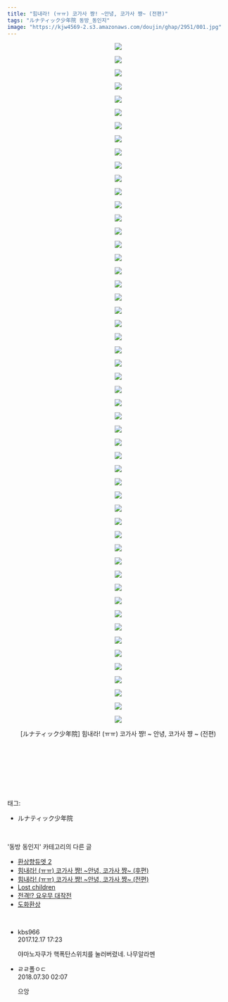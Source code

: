 ```yaml
---
title: "힘내라! (ㅠㅠ) 코가사 쨩! ~안녕, 코가사 쨩~ (전편)"
tags: "ルナティック少年院 동방_동인지"
image: "https://kjw4569-2.s3.amazonaws.com/doujin/ghap/2951/001.jpg"
---
```

<div class="article">
<p style="text-align: center; clear: none; float: none;"><img src="{{ site.imgserver9 }}/ghap/2951/001.jpg"/></p>
<p style="text-align: center; clear: none; float: none;"><img src="{{ site.imgserver9 }}/ghap/2951/002.jpg"/></p>
<p style="text-align: center; clear: none; float: none;"><img src="{{ site.imgserver9 }}/ghap/2951/003.jpg"/></p>
<p style="text-align: center; clear: none; float: none;"><img src="{{ site.imgserver9 }}/ghap/2951/004.jpg"/></p>
<p style="text-align: center; clear: none; float: none;"><img src="{{ site.imgserver9 }}/ghap/2951/005.jpg"/></p>
<p style="text-align: center; clear: none; float: none;"><img src="{{ site.imgserver9 }}/ghap/2951/006.jpg"/></p>
<p style="text-align: center; clear: none; float: none;"><img src="{{ site.imgserver9 }}/ghap/2951/007.jpg"/></p>
<p style="text-align: center; clear: none; float: none;"><img src="{{ site.imgserver9 }}/ghap/2951/008.jpg"/></p>
<p style="text-align: center; clear: none; float: none;"><img src="{{ site.imgserver9 }}/ghap/2951/009.jpg"/></p>
<p style="text-align: center; clear: none; float: none;"><img src="{{ site.imgserver9 }}/ghap/2951/010.jpg"/></p>
<p style="text-align: center; clear: none; float: none;"><img src="{{ site.imgserver9 }}/ghap/2951/011.jpg"/></p>
<p style="text-align: center; clear: none; float: none;"><img src="{{ site.imgserver9 }}/ghap/2951/012.jpg"/></p>
<p style="text-align: center; clear: none; float: none;"><img src="{{ site.imgserver9 }}/ghap/2951/013.jpg"/></p>
<p style="text-align: center; clear: none; float: none;"><img src="{{ site.imgserver9 }}/ghap/2951/014.jpg"/></p>
<p style="text-align: center; clear: none; float: none;"><img src="{{ site.imgserver9 }}/ghap/2951/015.jpg"/></p>
<p style="text-align: center; clear: none; float: none;"><img src="{{ site.imgserver9 }}/ghap/2951/016.jpg"/></p>
<p style="text-align: center; clear: none; float: none;"><img src="{{ site.imgserver9 }}/ghap/2951/017.jpg"/></p>
<p style="text-align: center; clear: none; float: none;"><img src="{{ site.imgserver9 }}/ghap/2951/018.jpg"/></p>
<p style="text-align: center; clear: none; float: none;"><img src="{{ site.imgserver9 }}/ghap/2951/019.jpg"/></p>
<p style="text-align: center; clear: none; float: none;"><img src="{{ site.imgserver9 }}/ghap/2951/020.jpg"/></p>
<p style="text-align: center; clear: none; float: none;"><img src="{{ site.imgserver9 }}/ghap/2951/021.jpg"/></p>
<p style="text-align: center; clear: none; float: none;"><img src="{{ site.imgserver9 }}/ghap/2951/022.jpg"/></p>
<p style="text-align: center; clear: none; float: none;"><img src="{{ site.imgserver9 }}/ghap/2951/023.jpg"/></p>
<p style="text-align: center; clear: none; float: none;"><img src="{{ site.imgserver9 }}/ghap/2951/024.jpg"/></p>
<p style="text-align: center; clear: none; float: none;"><img src="{{ site.imgserver9 }}/ghap/2951/025.jpg"/></p>
<p style="text-align: center; clear: none; float: none;"><img src="{{ site.imgserver9 }}/ghap/2951/026.jpg"/></p>
<p style="text-align: center; clear: none; float: none;"><img src="{{ site.imgserver9 }}/ghap/2951/027.jpg"/></p>
<p style="text-align: center; clear: none; float: none;"><img src="{{ site.imgserver9 }}/ghap/2951/028.jpg"/></p>
<p style="text-align: center; clear: none; float: none;"><img src="{{ site.imgserver9 }}/ghap/2951/029.jpg"/></p>
<p style="text-align: center; clear: none; float: none;"><img src="{{ site.imgserver9 }}/ghap/2951/030.jpg"/></p>
<p style="text-align: center; clear: none; float: none;"><img src="{{ site.imgserver9 }}/ghap/2951/031.jpg"/></p>
<p style="text-align: center; clear: none; float: none;"><img src="{{ site.imgserver9 }}/ghap/2951/032.jpg"/></p>
<p style="text-align: center; clear: none; float: none;"><img src="{{ site.imgserver9 }}/ghap/2951/033.jpg"/></p>
<p style="text-align: center; clear: none; float: none;"><img src="{{ site.imgserver9 }}/ghap/2951/034.jpg"/></p>
<p style="text-align: center; clear: none; float: none;"><img src="{{ site.imgserver9 }}/ghap/2951/035.jpg"/></p>
<p style="text-align: center; clear: none; float: none;"><img src="{{ site.imgserver9 }}/ghap/2951/036.jpg"/></p>
<p style="text-align: center; clear: none; float: none;"><img src="{{ site.imgserver9 }}/ghap/2951/037.jpg"/></p>
<p style="text-align: center; clear: none; float: none;"><img src="{{ site.imgserver9 }}/ghap/2951/038.jpg"/></p>
<p style="text-align: center; clear: none; float: none;"><img src="{{ site.imgserver9 }}/ghap/2951/039.jpg"/></p>
<p style="text-align: center; clear: none; float: none;"><img src="{{ site.imgserver9 }}/ghap/2951/040.jpg"/></p>
<p style="text-align: center; clear: none; float: none;"><img src="{{ site.imgserver9 }}/ghap/2951/041.jpg"/></p>
<p style="text-align: center; clear: none; float: none;"><img src="{{ site.imgserver9 }}/ghap/2951/042.jpg"/></p>
<p style="text-align: center; clear: none; float: none;"><img src="{{ site.imgserver9 }}/ghap/2951/043.jpg"/></p>
<p style="text-align: center; clear: none; float: none;"><img src="{{ site.imgserver9 }}/ghap/2951/044.jpg"/></p>
<p style="text-align: center; clear: none; float: none;"><img src="{{ site.imgserver9 }}/ghap/2951/045.jpg"/></p>
<p style="text-align: center; clear: none; float: none;"><img src="{{ site.imgserver9 }}/ghap/2951/046.jpg"/></p>
<p style="text-align: center; clear: none; float: none;"><img src="{{ site.imgserver9 }}/ghap/2951/047.jpg"/></p>
<p style="text-align: center; clear: none; float: none;"><img src="{{ site.imgserver9 }}/ghap/2951/048.jpg"/></p>
<p style="text-align: center; clear: none; float: none;"><img src="{{ site.imgserver9 }}/ghap/2951/049.jpg"/></p>
<p style="text-align: center; clear: none; float: none;"><img src="{{ site.imgserver9 }}/ghap/2951/050.jpg"/></p>
<p style="text-align: center; clear: none; float: none;"><img src="{{ site.imgserver9 }}/ghap/2951/051.jpg"/></p>
<p style="text-align: center; clear: none; float: none;"><img src="{{ site.imgserver9 }}/ghap/2951/052.jpg"/></p>
<p style="text-align: center; clear: none; float: none;">[ルナティック少年院] 힘내라! (ㅠㅠ) 코가사 쨩! ~ 안녕, 코가사 쨩 ~ (전편)</p>
<p style="text-align: center; clear: none; float: none;"><br/></p>
<p style="text-align: center; clear: none; float: none;"><br/></p>
<p><br/></p>
</div><br/>
<div class="tagTrail">
<p>태그: </p>
<ul>
<li>ルナティック少年院</li>
</ul>
</div><br/>
<div class="another">
<p>'동방 동인지' 카테고리의 다른 글</p>
<ul>
<li><a href="/ghap_2954">환상향듀엣 2</a></li>
<li><a href="/ghap_2952">힘내라! (ㅠㅠ) 코가사 쨩! ~안녕, 코가사 쨩~ (후편)</a></li>
<li><a href="/ghap_2951">힘내라! (ㅠㅠ) 코가사 쨩! ~안녕, 코가사 쨩~ (전편)</a></li>
<li><a href="/ghap_2947">Lost children</a></li>
<li><a href="/ghap_2945">전격!? 요우무 대작전</a></li>
<li><a href="/ghap_2944">도화환상</a></li>
</ul>
</div><br/>
<div class="cb_module cb_fluid">
<div class="cb_wrt cb_profile">
<div class="comment">
<ul>
<li class="cb_thumb_off" id="comment15154012">
<div class="cb_comment_area">
<div class="cb_info_area">
<div class="cb_section">
<span class="cb_nick_name">kbs966</span>
</div>
<div class="cb_section">
<span class="cb_date">2017.12.17 17:23 </span>
</div>
</div>
<div class="cb_dsc_comment">
<p class="cb_dsc">
											야마노자쿠가 핵폭탄스위치를 눌러버렸네. 나무알라멘
										</p>
</div>
</div></li>
<li class="cb_thumb_off" id="comment15296624">
<div class="cb_comment_area">
<div class="cb_info_area">
<div class="cb_section">
<span class="cb_nick_name">ㄹㄹ폴ㅇㄷ</span>
</div>
<div class="cb_section">
<span class="cb_date">2018.07.30 02:07 </span>
</div>
</div>
<div class="cb_dsc_comment">
<p class="cb_dsc">
											으앙
										</p>
</div>
</div></li>
</ul>
</div>
</div><!-- commentList close -->
</div><br/>
